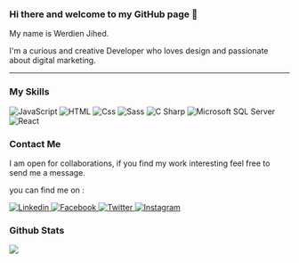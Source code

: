 ### Hi there and welcome to my GitHub page 👋

<p>My name is Werdien Jihed.</p>
<p>I'm a curious and creative Developer who loves design and passionate about digital marketing.</p>

---

### My Skills

<p>
  <img alt="JavaScript" src="https://img.shields.io/badge/JavaScript-F7DF1E?logo=javascript&logoColor=white&style=for-the-badge" />
  <img alt="HTML" src="https://img.shields.io/badge/HTML-E34F26?logo=html5&logoColor=white&style=for-the-badge" />
  <img alt="Css" src="https://img.shields.io/badge/CSS-1572B6?logo=css3&logoColor=white&style=for-the-badge" />
  <img alt="Sass" src="https://img.shields.io/badge/Sass-CC6699?logo=sass&logoColor=white&style=for-the-badge" />
  <img alt="C Sharp" src="https://img.shields.io/badge/C%23-239120?logo=c-sharp&logoColor=white&style=for-the-badge" />
  <img alt="Microsoft SQL Server" src="https://img.shields.io/badge/SQL-CC2927?logo=Microsoft-SQL-Server&logoColor=white&style=for-the-badge" />
  <img alt="React" src="https://img.shields.io/badge/React-61DAFB?logo=react&logoColor=white&style=for-the-badge" />
</p>

### Contact Me

<p>I am open for collaborations, if you find my work interesting feel free to send me a message.</p>
<p>you can find me on :</p>

<p>
  <a href="https://www.linkedin.com/in/werdien-jihed/">
    <img alt="Linkedin" src="https://img.shields.io/badge/linkedin-0077B5?logo=linkedin&logoColor=white&style=for-the-badge" />
  </a>
  <a href="https://www.facebook.com/werdien.jihed/">
    <img alt="Facebook" src="https://img.shields.io/badge/facebook-1877F2?logo=facebook&logoColor=white&style=for-the-badge" />
  </a>
  <a href="https://twitter.com/werdien_jihed">
    <img alt="Twitter" src="https://img.shields.io/badge/Twitter-1DA1F2?logo=twitter&logoColor=white&style=for-the-badge" />
  </a>
  <a href="https://www.instagram.com/werdien_jihed/">
    <img alt="Instagram" src="https://img.shields.io/badge/Instagram-E4405F?logo=instagram&logoColor=white&style=for-the-badge" />
  </a>
</p>

### Github Stats

<img align="center" src="https://github-readme-stats.vercel.app/api?username=WerdienJihed&count_private=true&title_color=FD9047&icon_color=FD9047&text_color=0C2233&custom_title=Werdien+Jihed's+GitHub+Stats&show_icons=true" />

